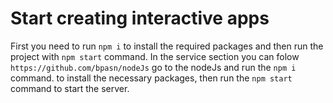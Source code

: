 # Start creating interactive apps

First you need to run `npm i` to install the required packages and then run the project with `npm start` command. In the service section you can folow `https://github.com/bpasn/nodeJs` go to the nodeJs  and run the `npm i` command. to install the necessary packages, then run the `npm start` command to start the server.
